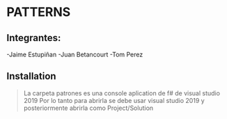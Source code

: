 # PATTERNS

## Integrantes:
-Jaime Estupiñan
-Juan Betancourt
-Tom Perez

## Installation

> La carpeta patrones es una console aplication de f# de visual studio 2019
> Por lo tanto para abrirla se debe usar visual studio 2019 y posteriormente abrirla como Project/Solution
